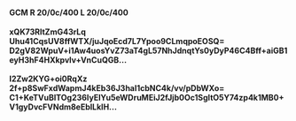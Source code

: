 #### GCM R 20/0c/400 L 20/0c/400
**xQK73RltZmG43rLq**<br/>**Uhu41CqsUV8ffWTX/juJqoEcd7L7Ypoo9CLmqpoEOSQ=**<br/>**D2gV82WpuV+i1Aw4uosYvZ73aT4gL57NhJdnqtYs0yDyP46C4Bff+aiGB1eyH3hF4HXkpvlv+VnCuQGB...**<br/><br/>
**I2Zw2KYG+oi0RqXz**<br/>**2f+p8SwFxdWapmJ4kEb36J3haI1cbNC4k/vv/pDbWXo=**<br/>**C1+KeTVuBITOg236IyEIYu5eWDruMEiJ2fJjb0Oc1SgItO5Y74zp4k1MB0+V1gyDvcFVNdm8eEblLklH...**